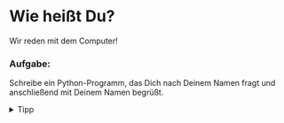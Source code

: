 # Wie heißt Du?

Wir reden mit dem Computer!

<div class="exercise-box">
  <h3>Aufgabe:</h3>
  <p>Schreibe ein Python-Programm, das Dich nach Deinem Namen fragt und anschließend mit Deinem Namen begrüßt.</p>
</div>

<details>
 <summary>Tipp</summary>

Mit der `input()`-Funktion können wir Eingaben über die Tastatur bekommen.

```python
name = input("Wie heißt Du?")
print("Freut mich, Dich kennenzulernen, " + name + "!")
```

`name` ist eine **Variable**. In Variablen kann man Werte speichern. Hier speichern wir die Eingabe der Tastatur. Wir können Variablen nennen, wie wir wollen, aber weil wir nach einem Namen fragen, nennen wir die Variable hier passenderweise `name`.

</details>
